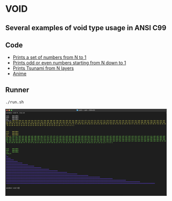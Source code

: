 # VOID

## Several examples of void type usage in ANSI C99

## Code

* [Prints a set of numbers from N to 1](https://github.com/ksukhorukov/void/blob/master/src/void_1.c)
* [Prints odd or even numbers starting from N down to 1](https://github.com/ksukhorukov/void/blob/master/src/void_2.c)
* [Prints Tsunami from N layers](https://github.com/ksukhorukov/void/blob/master/src/void_3.c)
* [Anime](https://github.com/ksukhorukov/void/blob/master/src/void_4.c)

## Runner

```
./run.sh
```

![console screen](imgs/runner.png)
